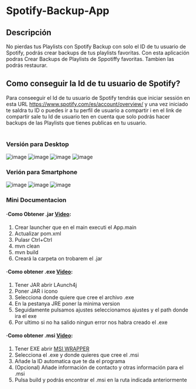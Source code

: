 # Spotify-Backup-App 
## Descripción
No pierdas tus Playlists con Spotify Backup con solo el ID de tu usuario de Spotify, podrás crear backups de tus playlists favoritas.
Con esta aplicación podras Crear Backups de Playlists de Sppotiffy favoritas. Tambien las podrás restaurar.

## Como conseguir la Id de tu usuario de Spotify?
Para conseeguir el Id de tu usuario de Spotify tendrás que iniciar sessión en esta URL https://www.spotify.com/es/account/overview/ y una vez
iniciado te saldra tu ID o puedes ir a tu perfil de usuario a compartir i en el link de compartir sale tu Id de usuario
ten en cuenta que solo podrás hacer backups de las Playlists que tienes publicas en tu usuario.
<br /><br />
### Versión para Desktop
![image](https://github.com/IGprojects/Spotify-Backup-App/blob/main/Assets/Captura1.png)
![image](https://github.com/IGprojects/Spotify-Backup-App/blob/main/Assets/Captura2.png)
![image](https://github.com/IGprojects/Spotify-Backup-App/blob/main/Assets/Captura3.png)
![image](https://github.com/IGprojects/Spotify-Backup-App/blob/main/Assets/Captura4.png)


### Verión para Smartphone
![image](https://github.com/IGprojects/Spotify-Backup-App/blob/main/Assets/Captura5.png)
![image](https://github.com/IGprojects/Spotify-Backup-App/blob/main/Assets/Captura6.png)
![image](https://github.com/IGprojects/Spotify-Backup-App/blob/main/Assets/Captura7.png)


### Mini Documentacion

#### ·Como Obtener .jar <a href="https://www.youtube.com/watch?v=EyYb0GmtEX4">Video</a>:
<ol>
<li>Crear launcher que en el main executi el App.main</li>
<li>Actualizar pom.xml</li>
<li>Pulasr Ctrl+Ctrl </li>
<li>mvn clean</li>
<li>mvn build</li>
<li>Creará la carpeta <Target> on trobarem el .jar</li>
</ol>

#### ·Como obtener .exe <a href="https://www.youtube.com/watch?v=NRptmWyrvvo">Video</a>:
<ol>
<li>Tener JAR abrir LAunch4j</li>
<li>Poner JAR i icono</li>
<li>Selecciona donde quiere que cree el archivo .exe</li>
<li>En la pestanya JRE poner la minima version</li>
<li>Seguidamente pulsamos ajustes seleccionamos ajustes y el path donde ira el exe</li>
<li>Por ultimo si no ha salido ningun error nos habra creado el .exe</li>
</ol>

#### ·Como obtener .msi <a href="https://www.youtube.com/watch?v=LIk0Z0THuGQ">Video</a>:
<ol>
<li>Tener EXE abrir <a href="https://www.mediafire.com/file/sjhfgeow8pykuqw/MSI_Wrapper_10_0_51_0.msi/file">MSI WRAPPER</a></li>
<li>Selecciona el .exe y donde quieres que cree el .msi</li>
<li>Añade la ID automatica que te da el programa</li>
<li>(Opcional) Añade información de contacto y otras información para el .msi</li>
<li>Pulsa build y podrás encontrar el .msi en la ruta indicada anteriormente</li>
</ol>


